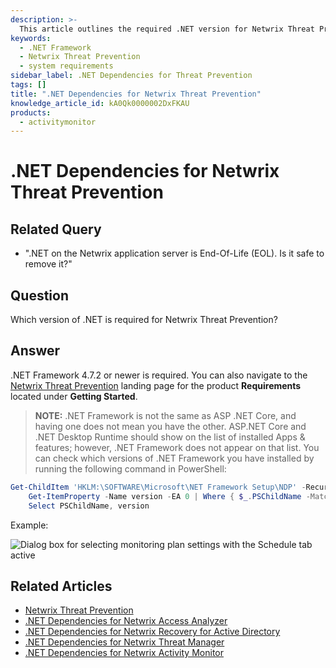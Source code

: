 ```yaml
---
description: >-
  This article outlines the required .NET version for Netwrix Threat Prevention and provides guidance on checking installed .NET Framework versions.
keywords:
  - .NET Framework
  - Netwrix Threat Prevention
  - system requirements
sidebar_label: .NET Dependencies for Threat Prevention
tags: []
title: ".NET Dependencies for Netwrix Threat Prevention"
knowledge_article_id: kA0Qk0000002DxFKAU
products:
  - activitymonitor
---
```


# .NET Dependencies for Netwrix Threat Prevention

## Related Query

- ".NET on the Netwrix application server is End-Of-Life (EOL). Is it safe to remove it?"

## Question

Which version of .NET is required for Netwrix Threat Prevention?

## Answer

.NET Framework 4.7.2 or newer is required. You can also navigate to the [Netwrix Threat Prevention](/docs/threatprevention/) landing page for the product **Requirements** located under **Getting Started**.

> **NOTE:** .NET Framework is not the same as ASP .NET Core, and having one does not mean you have the other. ASP.NET Core and .NET Desktop Runtime should show on the list of installed Apps & features; however, .NET Framework does not appear on that list. You can check which versions of .NET Framework you have installed by running the following command in PowerShell:

```powershell
Get-ChildItem 'HKLM:\SOFTWARE\Microsoft\NET Framework Setup\NDP' -Recurse | 
    Get-ItemProperty -Name version -EA 0 | Where { $_.PSChildName -Match '^(?!S)\p{L}'} | 
    Select PSChildName, version
```

Example:

![Dialog box for selecting monitoring plan settings with the Schedule tab active](https://nwxcorp.file.force.com/servlet/rtaImage?eid=ka0Qk000000DMp7&feoid=00N0g000004CA0p&refid=0EMQk00000Bq4h7)

## Related Articles

- [Netwrix Threat Prevention](/docs/threatprevention/)
- [.NET Dependencies for Netwrix Access Analyzer](/docs/kb/activitymonitor/net_dependencies_for_netwrix_access_analyzer)
- [.NET Dependencies for Netwrix Recovery for Active Directory](/docs/kb/activitymonitor/net_dependencies_for_netwrix_recovery_for_active_directory)
- [.NET Dependencies for Netwrix Threat Manager](/docs/kb/activitymonitor/net_dependencies_for_netwrix_threat_manager)
- [.NET Dependencies for Netwrix Activity Monitor](/docs/kb/activitymonitor/net_dependencies_for_netwrix_activity_monitor)